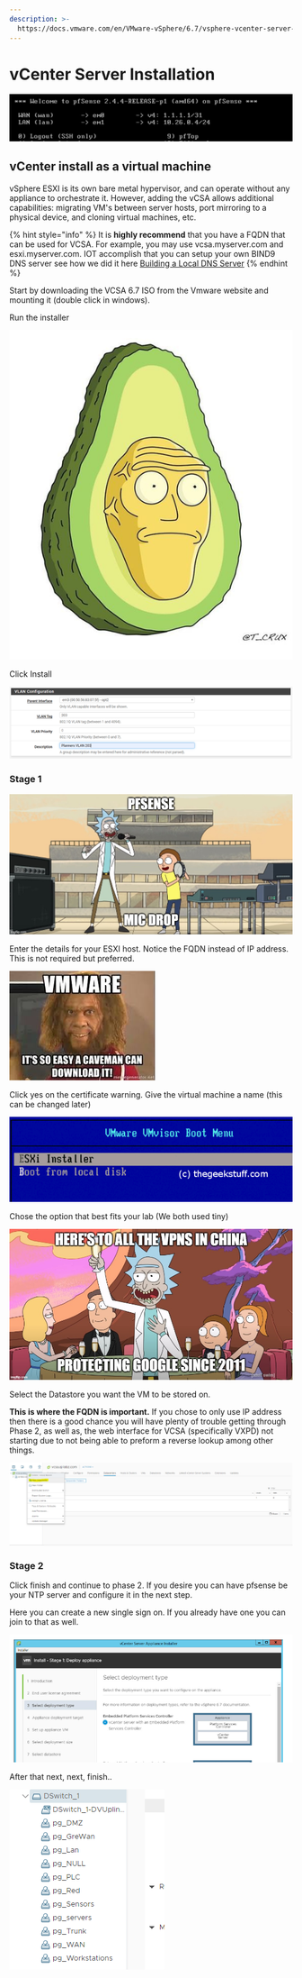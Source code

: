 ```yaml
---
description: >-
  https://docs.vmware.com/en/VMware-vSphere/6.7/vsphere-vcenter-server-67-installation-guide.pdf
---
```


# vCenter Server Installation



![](../../.gitbook/assets/image%20%2830%29.png)

## vCenter install as a virtual machine

vSphere ESXI is its own bare metal hypervisor, and can operate without any appliance to orchestrate it. However, adding the vCSA allows additional capabilities: migrating VM's between server hosts, port mirroring to a physical device, and cloning virtual machines, etc.

{% hint style="info" %}
It is **highly recommend** that you have a FQDN that can be used for VCSA. For example, you may use vcsa.myserver.com and esxi.myserver.com. IOT accomplish that you can setup your own BIND9 DNS server see how we did it here [Building a Local DNS Server](../building-a-local-dns-server.md)
{% endhint %}

Start by downloading the VCSA 6.7 ISO from the Vmware website and mounting it \(double click in windows\).

Run the installer 

![](../../.gitbook/assets/image%20%2840%29.png)

Click Install 

![](../../.gitbook/assets/image%20%2833%29.png)

### **Stage 1**

![](../../.gitbook/assets/image%20%2828%29.png)

Enter the details for your ESXI host. Notice the FQDN instead of IP address. This is not required but preferred. 

![](../../.gitbook/assets/image%20%2841%29.png)

Click yes on the certificate warning. Give the virtual machine a name \(this can be changed later\)

![](../../.gitbook/assets/image%20%2879%29.png)

Chose the option that best fits your lab \(We both used tiny\)

![](../../.gitbook/assets/image%20%2857%29.png)

Select the Datastore you want the VM to be stored on.

**This is where the FQDN is important.** If you chose to only use IP address then there is a good chance you will have plenty of trouble getting through Phase 2, as well as, the web interface for VCSA \(specifically VXPD\) not starting due to not being able to preform a reverse lookup among other things. 

![](../../.gitbook/assets/image%20%2869%29.png)

### Stage 2

Click finish and continue to phase 2. If you desire you can have pfsense be your NTP server and configure it in the next step. 

Here you can create a new single sign on. If you already have one you can join to that as well.

![](../../.gitbook/assets/image%20%2811%29.png)

After that next, next, finish.. 

![](../../.gitbook/assets/image%20%2891%29.png)


